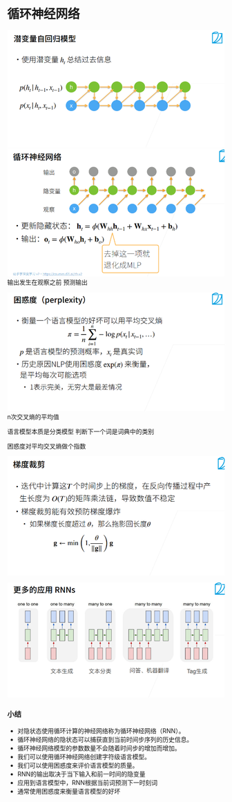 # 循环神经网络
![](.循环神经网络_images/63cf78f7.png)
![](.循环神经网络_images/08749fe5.png)
输出发生在观察之前
预测输出

![](.循环神经网络_images/2f33461f.png)
n次交叉熵的平均值

语言模型本质是分类模型 判断下一个词是词典中的类别

困惑度对平均交叉熵做个指数


![](.循环神经网络_images/d549a4de.png)



![](.循环神经网络_images/c0ac58e3.png)

### 小结
* 对隐状态使用循环计算的神经网络称为循环神经网络（RNN）。
* 循环神经网络的隐状态可以捕获直到当前时间步序列的历史信息。
* 循环神经网络模型的参数数量不会随着时间步的增加而增加。
* 我们可以使用循环神经网络创建字符级语言模型。
* 我们可以使用困惑度来评价语言模型的质量。
* RNN的输出取决于当下输入和前一时间的隐变量
* 应用到语言模型中，RNN根据当前词预测下一时刻词
* 通常使用困惑度来衡量语言模型的好坏